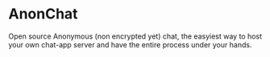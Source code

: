 # AnonChat
Open source Anonymous (non encrypted yet) chat, the easyiest way to host your own chat-app server and have the entire process under your hands.
